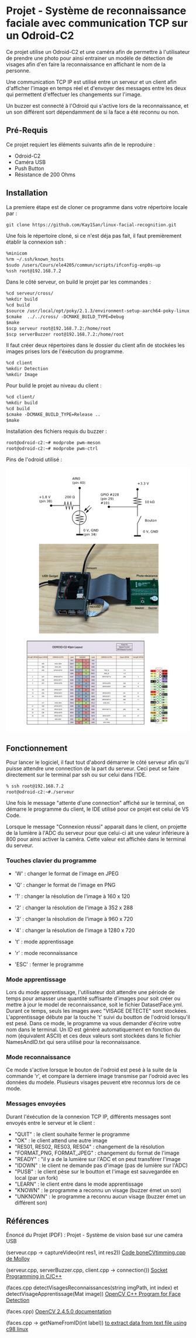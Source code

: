# Projet - Système de reconnaissance faciale avec communication TCP sur un Odroid-C2

Ce projet utilise un Odroid-C2 et une caméra afin de permettre à l'utilisateur de prendre une photo pour ainsi entrainer un modèle de détection de visages afin d'en faire la reconnaissance en affichant le nom de la personne.

Une communication TCP IP est utilisé entre un serveur et un client afin d'afficher l'image en temps réel et d'envoyer des messages entre les deux qui permettent d'effectuer les changements sur l'image. 

Un buzzer est connecté à l'Odroid qui s'active lors de la reconnaissance, et un son différent sort dépendamment de si la face a été reconnu ou non.


## Pré-Requis

Ce projet requiert les éléments suivants afin de le reproduire :

* Odroid-C2
* Caméra USB
* Push Button
* Résistance de 200 Ohms


## Installation

La premiere étape est de cloner ce programme dans votre répertoire locale par : 

```
git clone https://github.com/Kay1San/linux-facial-recognition.git
``` 

Une fois le répertoire cloné, si ce n'est déja pas fait, il faut premièrement établir la connexion ssh : 

``` 
%minicom
%rm ~/.ssh/known_hosts
$sudo /users/Cours/ele4205/commun/scripts/ifconfig-enp0s-up
%ssh root@192.168.7.2
``` 

Dans le côté serveur, on build le projet par les commandes : 
``` 
%cd serveur/cross/
%mkdir build
%cd build
$source /usr/local/opt/poky/2.1.3/environment-setup-aarch64-poky-linux
$cmake  ../../cross/ -DCMAKE_BUILD_TYPE=Debug
$make
$scp serveur root@192.168.7.2:/home/root
$scp serverBuzzer root@192.168.7.2:/home/root
``` 
 
Il faut créer deux répertoires dans le dossier du client afin de stockées les images prises lors de l'éxécution du programme.
``` 
%cd client
%mkdir Detection
%mkdir Image
``` 

Pour build le projet au niveau du client :
``` 
%cd client/
%mkdir build
%cd build
$cmake -DCMAKE_BUILD_TYPE=Release ..
$make
``` 

Installation des fichiers requis du buzzer : 
``` 
root@odroid-c2:~# modprobe pwm-meson
root@odroid-c2:~# modprobe pwm-ctrl
``` 

Pins de l'odroid utilisé :

![pins de l'odroid](odroid_pins.png)


## Fonctionnement

Pour lancer le logiciel, il faut tout d'abord démarrer le côté serveur afin qu'il puisse attendre une connection de la part du serveur. Ceci peut se faire directement sur le terminal par ssh ou sur celui dans l'IDE.

``` 
% ssh root@192.168.7.2
root@odroid-c2:~#./serveur
``` 

Une fois le message "attente d'une connection" affiché sur le terminal, on démarre le programme du client, le IDE utilisé pour ce projet est celui de VS Code. 

Lorsque le message "Connexion réussi" apparait dans le client, on projette de la lumière à l'ADC du serveur pour que celui-ci ait une valeur inférieure à 800 pour ainsi activer la caméra. Cette valeur est affichée dans le terminal du serveur.

### Touches clavier du programme 

* 'W' : changer le format de l'image en JPEG
* 'Q' : changer le format de l'image en PNG

* '1' : changer la résolution de l'image à 160 x 120
* '2' : changer la résolution de l'image à 352 x 288
* '3' : changer la résolution de l'image à 960 x 720
* '4' : changer la résolution de l'image à 1280 x 720

* 't' : mode apprentissage
* 'r' : mode reconnaissance

* 'ESC' : fermer le programme

### Mode apprentissage

Lors du mode apprentissage, l'utilisateur doit attendre une période de temps pour amasser une quantité suffisante d'images pour soit créer ou mettre à jour le model de reconnaissance, soit le fichier DatasetFace.yml. Durant ce temps, seuls les images avec "VISAGE DETECTE" sont stockées. L'apprentissage débute par la touche 't' suivi du boutton de l'odroid lorsqu'il est pesé. Dans ce mode, le programme va vous demander d'écrire votre nom dans le terminal. Un ID est généré automatiquement en fonction du nom (équivalent ASCII) et ces deux valeurs sont stockées dans le fichier NamesAndID.txt qui sera utilisé pour la reconnaissance.           


### Mode reconnaissance

Ce mode s'active lorsque le bouton de l'odroid est pesé à la suite de la commande 'r', et compare la derniere image transmise par l'odroid avec les données du modele. Plusieurs visages peuvent etre reconnus lors de ce mode. 


### Messages envoyées

Durant l'éxécution de la connexion TCP IP, différents messages sont envoyés entre le serveur et le client : 

* "QUIT" : le client souhaite fermer le programme
* "OK" : le client attend une autre image
* "RES01, RES02, RES03, RES04" : changement de la résolution
* "FORMAT_PNG, FORMAT_JPEG" : changement du format de l'image
* "READY" : "il y a de la lumière sur l'ADC et on peut transférer l'image
* "IDOWN" : le client ne demande pas d'image (pas de lumière sur l'ADC)
* "PUSB" : le client pèse sur le boutton et l'image est sauvegardée en local (par un fork)
* "LEARN" : le client entre dans le mode apprentissage
* "KNOWN" : le programme a reconnu un visage (buzzer émet un son)
* "UNKNOWN" : le programme a reconnu aucun visage (buzzer émet un différent son)

## Références

Énoncé du Projet (PDF) : Projet - Système de vision basé sur une caméra USB

(serveur.cpp -> captureVideo(int res1, int res2))
[Code boneCVtimming.cpp de Molloy](https://github.com/derekmolloy/boneCV/blob/master/boneCVtiming.cpp)

(serveur.cpp, serverBuzzer.cpp, client.cpp -> connection())
[Socket Programming in C/C++](https://www.geeksforgeeks.org/socket-programming-cc/)

(faces.cpp detectVisagesReconnaissances(string imgPath, int index) et detectVisageApprentissage(Mat image))
[OpenCV C++ Program for Face Detection](https://www.geeksforgeeks.org/opencv-c-program-face-detection/)

(faces.cpp)
[OpenCV 2.4.5.0 documentation](https://docs.opencv.org/2.4.5/)

(faces.cpp -> getNameFromID(int label))
[to extract data from text file using c98 linux](https://stackoverflow.com/questions/66241192/to-extract-data-from-text-file-using-c98-linux)



